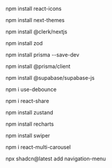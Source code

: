 npm install react-icons

npm install next-themes

npm install @clerk/nextjs

npm install zod

npm install prisma --save-dev

npm install @prisma/client

npm install @supabase/supabase-js

npm i use-debounce

npm i react-share

npm install zustand

npm install recharts

npm install swiper

npm i react-multi-carousel

npx shadcn@latest add navigation-menu

